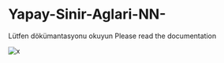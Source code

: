 # Yapay-Sinir-Aglari-NN-

Lütfen dökümantasyonu okuyun
Please read the documentation

![x](https://github.com/skelcanine/Yapay-Sinir-Aglari-NN-/blob/main/images/Resim1.png?raw=true)
